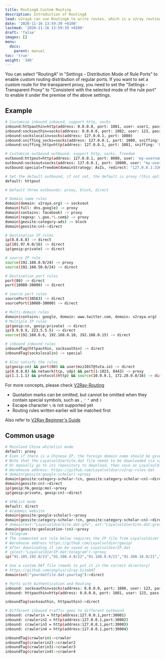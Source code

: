 ```yaml
---
title: RoutingA Custom Routing
description: Introduction of RoutingA
lead: v2rayA can use RoutingA to write routes, which is a v2ray routing markup language, which can be compiled into the json format supported by v2ray-core.
date: '2020-11-16 13:59:39 +0100'
lastmod: '2020-11-16 13:59:39 +0100'
draft: 'false'
images: []
menu:
  docs:
    parent: manual
toc: 'true'
weight: '340'
---
```


You can select "RoutingA" in "Settings - Distribution Mode of Rule Ports" to enable custom routing distribution of regular ports. If you want to set a custom route for the transparent proxy, you need to set the "Settings - Transparent Proxy" to "Consistent with the selected mode of the rule port" to enable it under the premise of the above settings.

## Example

```bash
# Customize inbound inbound, support http, socks
inbound:httpauthin=http(address: 0.0.0.0, port: 1081, user: user1, pass: user1pass, user:user2, pass:user2pass)
inbound:socksauthin=socks(address: 0.0.0.0, port: 1082, user: 123, pass: 123)
inbound:sockslocalin=socks(address: 127.0.0.1, port: 1080)
inbound:sniffing_socks=socks(address: 127.0.0.1, port: 1080, sniffing: http, sniffing: tls)
inbound:sniffing_http=http(address: 127.0.0.1, port: 1081, sniffing: 'http, tls';)

# Customize outbound outbound, support http, socks, freedom
outbound:httpout=http(address: 127.0.0.1, port: 8080, user: 'my-username', pass: 'my-password')
outbound:socksout=socks(address: 127.0.0.1, port: 10800, user: "my-username", pass: "my-password")
outbound:special=freedom(domainStrategy: AsIs, redirect: "127.0.0.1:3366", userLevel: 0)

# Set the default outbound, if not set, the default is proxy (this option only applies to the default inbound)
default: httpout

# Default three outbounds: proxy, block, direct

# Domain name rules
domain(domain: v2raya.org) -> socksout
domain(full: dns.google) -> proxy
domain(contains: facebook) -> proxy
domain(regexp: \.goo.*\.com$) -> proxy
domain(geosite:category-ads) -> block
domain(geosite:cn)->direct

# Destination IP rules
ip(8.8.8.8) -> direct
ip(101.97.0.0/16) -> direct
ip(geoip:private) -> direct

# source IP rule
source(192.168.0.0/24) -> proxy
source(192.168.50.0/24) -> direct

# Destination port rules
port(80) -> direct
port(10080-30000) -> direct

# source port rules
sourcePort(38563) -> direct
sourcePort(10080-30000) -> direct

# Multi-domain rules
domain(contains: google, domain: www.twitter.com, domain: v2raya.org) -> proxy
# Multiple IP rules
ip(geoip:cn, geoip:private) -> direct
ip(9.9.9.9, 223.5.5.5) -> direct
source(192.168.0.6, 192.168.0.10, 192.168.0.15) -> direct

# inbound inbound rules
inboundTag(httpauthin, socksauthin) -> direct
inboundTag(sockslocalin) -> special

# Also satisfy the rules
ip(geoip:cn) && port(80) && user(mzz2017@tuta.io) -> direct
ip(8.8.8.8) && network(tcp, udp) && port(1-1023, 8443) -> proxy
ip(1.1.1.1) && protocol(http) && source(10.0.0.1, 172.20.0.0/16) -> direct

```

For more concepts, please check [V2Ray-Routing](https://www.v2ray.com/chapter_02/03_routing.html)

- Quotation marks can be omitted, but cannot be omitted when they contain special symbols, such as `,` `'` `"` and `)`
- Escape character `\` is not supported yet
- Routing rules written earlier will be matched first

Also refer to [V2Ray Beginner's Guide](https://guide.v2fly.org/en_US/routing/routing.html)

## Common usage

```bash
# Mainland China whitelist mode
default: proxy
# Even if there is a Chinese IP, the foreign domain name should be given priority to proxy
# Note that the LoyalsoldierSite.dat file needs to be downloaded via v2rayA in advance
# Or manually go to its repository to download, then save as LoyalsoldierSite.dat
# Warehouse address: https://github.com/Loyalsoldier/v2ray-rules-dat
# domain(geosite:google-scholar)->proxy
domain(geosite:category-scholar-!cn, geosite:category-scholar-cn)->direct
domain(geosite:cn)->direct
ip(geoip:hk,geoip:mo)->proxy
ip(geoip:private, geoip:cn)->direct
```

```bash
# GFWList mode
default: direct
# Academic website
domain(geosite:google-scholar)->proxy
domain(geosite:category-scholar-!cn, geosite:category-scholar-cn)->direct
# domain(ext:"LoyalsoldierSite.dat:gfw", ext:"LoyalsoldierSite.dat:greatfire")->proxy
domain(geosite:geolocation-!cn)->proxy
# Telegram
# The commented out rule below requires the IP file from Loyalsoldiser
# Warehouse address https://github.com/Loyalsoldier/geoip/
# After downloading it can be saved as LoyalsoldierIP.dat
# ip(ext:"LoyalsoldierIP.dat:telegram")->proxy
ip("91.105.192.0/23","91.108.4.0/22","91.108.8.0/21","91.108.16.0/21","91.108.56.0/22","95.161.64.0/20","149.154.160.0/20","185.76.151.0/24","2001:67c:4e8::/48","2001:b28:f23c::/47","2001:b28:f23f::/48","2a0a:f280:203::/48")->proxy
```

```bash
# Use a custom DAT file (needs to put it in the correct directory)
# https://github.com/onplus/v2ray-SiteDAT
domain(ext:"yourdatfile.dat:yourtag")->direct
```

```bash
# Ports with Authentication and Routing
inbound: socksauthin=socks(address: 0.0.0.0, port: 1080, user: 123, pass: 123)
inbound: httpauthin=http(address: 0.0.0.0, port: 1081, user: 123, pass: 123)

inboundTag(socksauthin, httpauthin)->direct
```

```bash
# Different inbound traffic goes to different outbound
inbound: crawlerin = http(address:127.0.0.1,port:30001)
inbound: crawlerin2 = http(address:127.0.0.1,port:30002)
inbound: crawlerin3 = http(address:127.0.0.1,port:30003)
inbound: crawlerin4 = http(address:127.0.0.1,port:30004)

inboundTag(crawlerin)->crawler
inboundTag(crawlerin2)->crawler2
inboundTag(crawlerin3)->crawler3
inboundTag(crawlerin4)->crawler4

```
